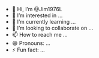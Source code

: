 - 👋 Hi, I’m @Jim1976L
- 👀 I’m interested in ...
- 🌱 I’m currently learning ...
- 💞️ I’m looking to collaborate on ...
- 📫 How to reach me ...
- 😄 Pronouns: ...
- ⚡ Fun fact: ...

<!---
Jim1976L/Jim1976L is a ✨ special ✨ repository because its `README.md` (this file) appears on your GitHub profile.
You can click the Preview link to take a look at your changes.
--->
